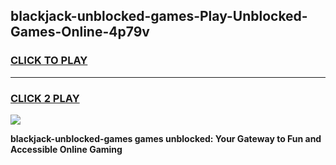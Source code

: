
## blackjack-unblocked-games-Play-Unblocked-Games-Online-4p79v
<h3>
<a href="https://premium76.site?title=blackjack-unblocked-games&ref=25A">CLICK TO PLAY</a></h3>
<hr>

<h3>
<a href="https://premium76.site?title=blackjack-unblocked-games&ref=25A">CLICK 2 PLAY</a>
  
</h3>

<a href="https://premium76.site?title=blackjack-unblocked-games&ref=25A"><img src="https://clearcache.store/games.png"></a>


**blackjack-unblocked-games games unblocked: Your Gateway to Fun and Accessible Online Gaming**
